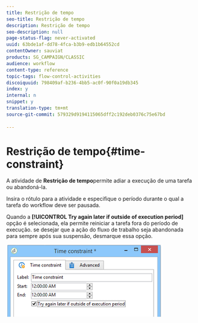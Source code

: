 ```yaml
---
title: Restrição de tempo
seo-title: Restrição de tempo
description: Restrição de tempo
seo-description: null
page-status-flag: never-activated
uuid: 63bde1af-dd78-4fca-b3b9-edb1b64552cd
contentOwner: sauviat
products: SG_CAMPAIGN/CLASSIC
audience: workflow
content-type: reference
topic-tags: flow-control-activities
discoiquuid: 798409af-b236-4bb5-ac0f-90f0a19db345
index: y
internal: n
snippet: y
translation-type: tm+mt
source-git-commit: 579329d9194115065dff2c192deb0376c75e67bd

---
```



# Restrição de tempo{#time-constraint}

A atividade de **Restrição de tempo**permite adiar a 
        execução de uma tarefa ou abandoná-la.

Insira o rótulo para a atividade e especifique o período durante o qual a tarefa do workflow deve ser pausada.

Quando a **[!UICONTROL Try again later if outside of execution period]** opção é selecionada, ela permite reiniciar a tarefa fora do período de execução. se desejar que a ação do fluxo de trabalho seja abandonada para sempre após sua suspensão, desmarque essa opção.

![](assets/s_user_scheduled_wait.png)

